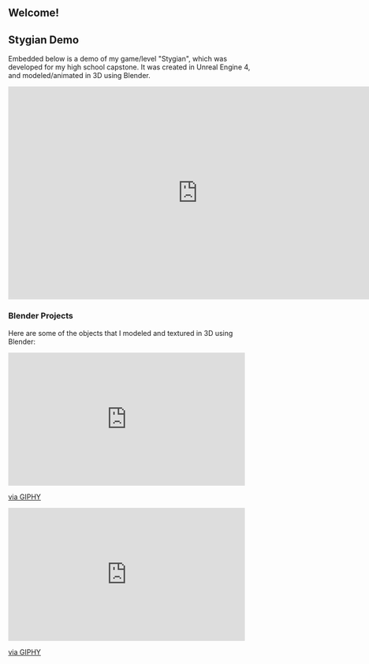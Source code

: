 ## Welcome!

## Stygian Demo

Embedded below is a demo of my game/level "Stygian", which was developed for my high school capstone. It was created in Unreal Engine 4, and modeled/animated in 3D using Blender.

<iframe width="768" height="432" src="https://www.youtube.com/embed/PZL_545LweY" frameborder="0" allow="accelerometer; autoplay; clipboard-write; encrypted-media; gyroscope; picture-in-picture" allowfullscreen></iframe>

### Blender Projects

Here are some of the objects that I modeled and textured in 3D using Blender:

<iframe src="https://giphy.com/embed/TnHGF4DKXyj6EBV4jK" width="480" height="270" frameBorder="0" class="giphy-embed" allowFullScreen></iframe><p><a href="https://giphy.com/gifs/TnHGF4DKXyj6EBV4jK">via GIPHY</a></p>

<iframe src="https://giphy.com/embed/AuigKzuenESoLngxsr" width="480" height="270" frameBorder="0" class="giphy-embed" allowFullScreen></iframe><p><a href="https://giphy.com/gifs/AuigKzuenESoLngxsr">via GIPHY</a></p>
